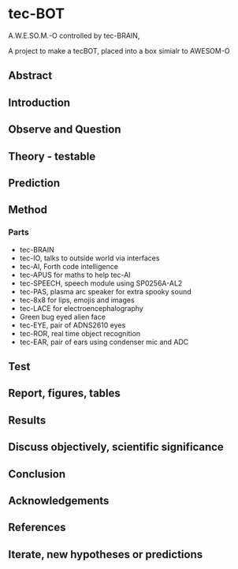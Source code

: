 # tec-BOT
A.W.E.SO.M.-O controlled by tec-BRAIN,  

A project to make a tecBOT, placed into a box simialr to AWESOM-O 


## Abstract

## Introduction 

## Observe and Question 

## Theory - testable

## Prediction

## Method 
### Parts

* tec-BRAIN 
* tec-IO, talks to outside world via interfaces
* tec-AI, Forth code intelligence 
* tec-APUS for maths to help tec-AI
* tec-SPEECH, speech module using SP0256A-AL2
* tec-PAS, plasma arc speaker for extra spooky sound
* tec-8x8 for lips, emojis and images
* tec-LACE for electroencephalography
* Green bug eyed alien face
* tec-EYE, pair of ADNS2610 eyes
* tec-ROR, real time object recognition
* tec-EAR, pair of ears using condenser mic and ADC

## Test

## Report, figures, tables

## Results

## Discuss objectively, scientific significance 

## Conclusion 

## Acknowledgements

## References

## Iterate, new hypotheses or predictions





